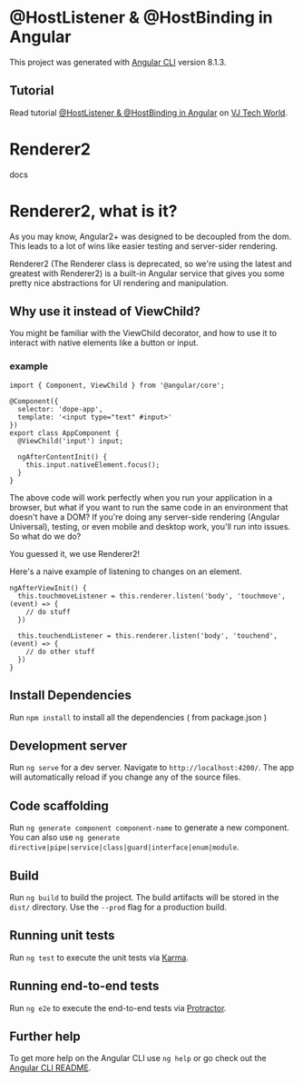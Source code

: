 # @HostListener & @HostBinding in Angular

This project was generated with [Angular CLI](https://github.com/angular/angular-cli) version 8.1.3.

## Tutorial 

Read tutorial [@HostListener & @HostBinding in Angular](https://vjtechworld.com/2019/09/hostlistener-hostbinding-in-angular.html) on [VJ Tech World](https://vjtechworld.com). 

# Renderer2
docs

# Renderer2, what is it?
As you may know, Angular2+ was designed to be decoupled from the dom. This leads to a lot of wins like easier testing and server-sider rendering.

Renderer2 (The Renderer class is deprecated, so we're using the latest and greatest with Renderer2) is a built-in Angular service that gives you some pretty nice abstractions for UI rendering and manipulation.

## Why use it instead of ViewChild?
You might be familiar with the ViewChild decorator, and how to use it to interact with native elements like a button or input.

### example
```
import { Component, ViewChild } from '@angular/core';

@Component({
  selector: 'dope-app',
  template: '<input type="text" #input>'
})
export class AppComponent {
  @ViewChild('input') input;

  ngAfterContentInit() {
    this.input.nativeElement.focus();
  }
}
```
The above code will work perfectly when you run your application in a browser, but what if you want to run the same code in an environment that doesn't have a DOM? If you're doing any server-side rendering (Angular Universal), testing, or even mobile and desktop work, you'll run into issues. So what do we do?

You guessed it, we use Renderer2!

Here's a naive example of listening to changes on an element.
```
ngAfterViewInit() {
  this.touchmoveListener = this.renderer.listen('body', 'touchmove', (event) => {
    // do stuff
  })

  this.touchendListener = this.renderer.listen('body', 'touchend', (event) => {
    // do other stuff
  })
}
```
## Install Dependencies

Run `npm install` to install all the dependencies ( from package.json )

## Development server

Run `ng serve` for a dev server. Navigate to `http://localhost:4200/`. The app will automatically reload if you change any of the source files.

## Code scaffolding

Run `ng generate component component-name` to generate a new component. You can also use `ng generate directive|pipe|service|class|guard|interface|enum|module`.

## Build

Run `ng build` to build the project. The build artifacts will be stored in the `dist/` directory. Use the `--prod` flag for a production build.

## Running unit tests

Run `ng test` to execute the unit tests via [Karma](https://karma-runner.github.io).

## Running end-to-end tests

Run `ng e2e` to execute the end-to-end tests via [Protractor](http://www.protractortest.org/).

## Further help

To get more help on the Angular CLI use `ng help` or go check out the [Angular CLI README](https://github.com/angular/angular-cli/blob/master/README.md).
